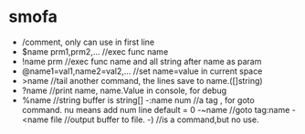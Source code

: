 # smofa
-  /comment, only can use in first line
-  $name  prm1,prm2,...  //exec func name
-  !name  prm          //exec func name and all string after name as param
-  @name1=val1,name2=val2,...  //set name=value in current space
- \>name        //tail another command, the lines save to name.([]string)
- \?name       //print name, name.Value in console, for debug
-  %name       //string buffer is string[]
  -:name num         //a tag , for goto command. nu means add num line default = 0
  -~name      //goto tag:name
  -<name file       //output buffer to file.
  -)               //is a command,but no use.
